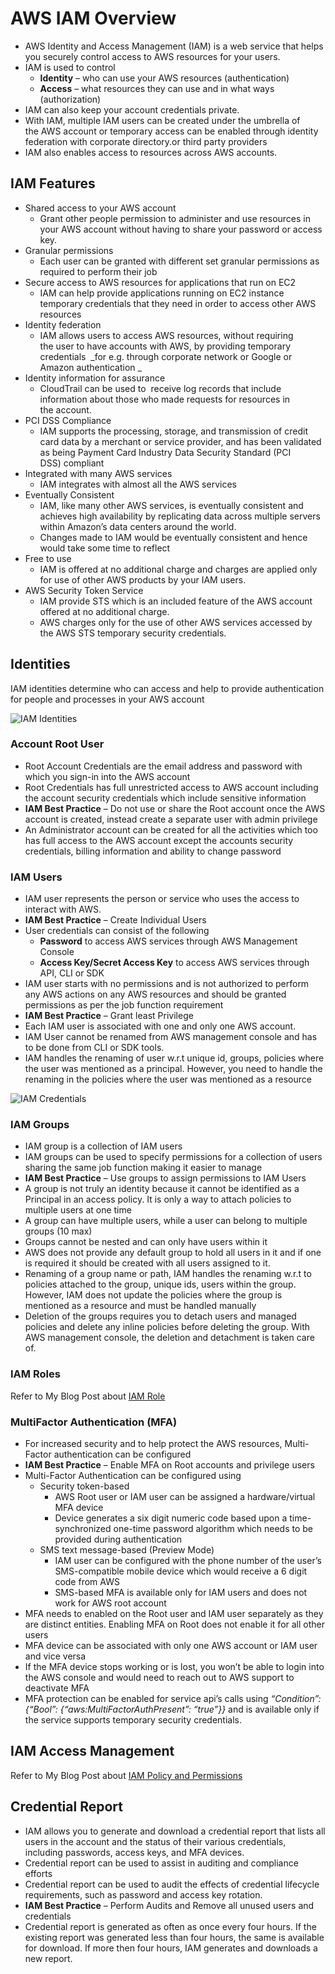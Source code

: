 # AWS IAM Overview

* AWS Identity and Access Management \(IAM\) is a web service that helps you securely control access to AWS resources for your users.
* IAM is used to control
  * **Identity**
    – who can use your AWS resources \(authentication\)
  * **Access**
    – what resources they can use and in what ways \(authorization\)
* IAM can also keep your account credentials private.
* With IAM, multiple IAM users can be created under the umbrella of the AWS account or temporary access can be enabled through identity federation with corporate directory.or third party providers
* IAM also enables access to resources across AWS accounts.

## IAM Features

* Shared access to your AWS account
  * Grant other people permission to administer and use resources in your AWS account without having to share your password or access key.
* Granular permissions
  * Each user can be granted with different set granular permissions as required to perform their job
* Secure access to AWS resources for applications that run on EC2
  * IAM can help provide applications running on EC2 instance temporary credentials that they need in order to access other AWS resources
* Identity federation
  * IAM allows users to access AWS resources, without requiring the user to have accounts with AWS, by providing temporary credentials 
    _for e.g. through corporate network or Google or Amazon authentication _
* Identity information for assurance
  * CloudTrail can be used to
     receive log records that include information about those who made requests for resources in the account.
* PCI DSS Compliance
  * IAM supports the processing, storage, and transmission of credit card data by a merchant or service provider, and has been validated as being Payment Card Industry Data Security Standard \(PCI DSS\) compliant
* Integrated with many AWS services
  * IAM integrates with almost all the AWS services
* Eventually Consistent
  * IAM, like many other AWS services, is
    eventually consistent and
    achieves high availability by replicating data across multiple servers within Amazon’s data centers around the world.
  * Changes made to IAM would be eventually consistent and hence would take some time to reflect
* Free to use
  * IAM is offered at no additional charge and charges are applied only for use of other AWS products by your IAM users.
* AWS Security Token Service
  * IAM provide STS which is an included feature of the AWS account offered at no additional charge.
  * AWS charges only for the use of other AWS services accessed by the AWS STS temporary security credentials.

## Identities

IAM identities determine who can access and help to provide authentication for people and processes in your AWS account

![](https://i0.wp.com/jayendrapatil.com/wp-content/uploads/2016/04/IAM-Identities.png?resize=656%2C470 "IAM Identities")

### Account Root User

* Root Account Credentials are the email address and password with which you sign-in into the AWS account
* Root Credentials has full unrestricted access to AWS account including the account security credentials which include sensitive information
* **IAM Best Practice**
  – Do not use or share the Root account once the AWS account is created, instead create a separate user with admin privilege
* An Administrator account can be created for all the activities which too has full access to the AWS account except the accounts security credentials, billing information and ability to change password

### IAM Users

* IAM user represents the person or service who uses the access to interact with AWS.
* **IAM Best Practice**
  – Create Individual Users
* User credentials can consist of the following
  * **Password**
    to access AWS services through AWS Management Console
  * **Access Key/Secret Access Key**
    to access AWS services through API, CLI or SDK
* IAM user starts with no permissions and is not authorized to perform any AWS actions on any AWS resources and should be granted permissions as per the job function requirement
* **IAM Best Practice**
  – Grant least Privilege
* Each IAM user is associated with one and only one AWS account.
* IAM User cannot be renamed from AWS management console and has to be done from CLI or SDK tools.
* IAM handles the renaming of user w.r.t unique id, groups, policies where the user was mentioned as a principal. However, you need to handle the renaming in the policies where the user was mentioned as a resource

![](https://i0.wp.com/jayendrapatil.com/wp-content/uploads/2016/04/screen-shot-2016-04-06-at-10-41-58-am.png?resize=656%2C432 "IAM Credentials")

### IAM Groups

* IAM group is a collection of IAM users
* IAM groups can be used to specify permissions for a collection of users sharing the same job function making it easier to manage
* **IAM Best Practice**
  – Use groups to assign permissions to IAM Users
* A group is not truly an identity because it cannot be identified as a
  Principal
  in an access policy. It is only a way to attach policies to multiple users at one time
* A group can have multiple users, while a user can belong to multiple groups \(10 max\)
* Groups cannot be nested and can only have users within it
* AWS does not provide any default group to hold all users in it and if one is required it should be created with all users assigned to it.
* Renaming of a group name or path, IAM handles the renaming w.r.t to policies attached to the group, unique ids, users within the group. However, IAM does not update the policies where the group is mentioned as a resource and must be handled manually
* Deletion of the groups requires you to detach users and managed policies and delete any inline policies before deleting the group. With AWS management console, the deletion and detachment is taken care of.

### IAM Roles

Refer to My Blog Post about [IAM Role](http://jayendrapatil.com/aws-iam-role/)

### MultiFactor Authentication \(MFA\)

* For increased security and to help protect the AWS resources, Multi-Factor authentication can be configured
* **IAM Best Practice**
  – Enable MFA on Root accounts and privilege users
* Multi-Factor Authentication can be configured using
  * Security token-based
    * AWS Root user or IAM user can be assigned a hardware/virtual MFA device
    * Device generates a six digit numeric code based upon a time-synchronized one-time password algorithm which needs to be provided during authentication
  * SMS text message-based \(Preview Mode\)
    * IAM user can be configured with the phone number of the user’s SMS-compatible mobile device which would receive a 6 digit code from AWS
    * SMS-based MFA is available only for IAM users and does not work for AWS root account
* MFA needs to enabled on the Root user and IAM user separately as they are distinct entities. Enabling MFA on Root does not enable it for all other users
* MFA device can be associated with only one AWS account or IAM user and vice versa
* If the MFA device stops working or is lost, you won’t be able to login into the AWS console and would need to reach out to AWS support to deactivate MFA
* MFA protection can be enabled for service api’s calls using
  _“Condition”: {“Bool”: {“aws:MultiFactorAuthPresent”: “true”}}_
  and is available only if the service supports temporary security credentials.

## IAM Access Management

Refer to My Blog Post about [IAM Policy and Permissions](http://jayendrapatil.com/aws-iam-access-management/)

## Credential Report

* IAM allows you to generate and download a credential report that lists all users in the account and the status of their various credentials, including passwords, access keys, and MFA devices.
* Credential report can be used to assist in auditing and compliance efforts
* Credential report can be used to audit the effects of credential lifecycle requirements, such as password and access key rotation.
* **IAM Best Practice**
  – Perform Audits and Remove all unused users and credentials
* Credential report is generated as often as once every four hours. If the existing report was generated less than four hours, the same is available for download. If more then four hours, IAM generates and downloads a new report.



